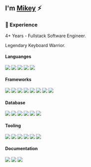 ## I'm [Mikey](https://mikey.software) ⚡


### 💼 Experience
4+ Years - Fullstack Software Engineer.

Legendary Keyboard Warrior.

#### Languanges
<img src="https://img.shields.io/badge/HTML5-E34F26?style=for-the-badge&logo=html5&logoColor=white" /> <!-- HTML5 -->
<img src="https://img.shields.io/badge/CSS3-1572B6?style=for-the-badge&logo=css3&logoColor=white" /> <!-- CSS3 -->
<img src="https://img.shields.io/badge/Sass-CC6699?style=for-the-badge&logo=sass&logoColor=white" /> <!-- Sass -->
<img src="https://img.shields.io/badge/JavaScript-F7DF1E?style=for-the-badge&logo=javascript&logoColor=black" /> <!-- JavaScript -->
<img src="https://img.shields.io/badge/TypeScript-007ACC?style=for-the-badge&logo=typescript&logoColor=white" /> <!-- TypeScript -->

#### Frameworks
<img src="https://img.shields.io/badge/React-20232A?style=for-the-badge&logo=react&logoColor=61DAFB" /> <!-- React -->
<img src="https://img.shields.io/badge/Redux-593D88?style=for-the-badge&logo=redux&logoColor=white" /> <!-- Redux -->
<img src="https://img.shields.io/badge/next.js-000000?style=for-the-badge&logo=nextdotjs&logoColor=white" /> <!-- NextJS -->
<img src="https://img.shields.io/badge/Tailwind_CSS-38B2AC?style=for-the-badge&logo=tailwind-css&logoColor=white" /> <!-- Tailwind CSS -->
<img src="https://img.shields.io/badge/styled--components-DB7093?style=for-the-badge&logo=styled-components&logoColor=white" /> <!-- Styled Components -->
<img src="https://img.shields.io/badge/React_Native-20232A?style=for-the-badge&logo=react&logoColor=61DAFB" /> <!-- React Native -->
<img src="https://img.shields.io/badge/Node.js-339933?style=for-the-badge&logo=nodedotjs&logoColor=white" /> <!-- NodeJS -->
<img src="https://img.shields.io/badge/Express.js-000000?style=for-the-badge&logo=express&logoColor=white" /> <!-- Express -->

#### Database
<img src="https://img.shields.io/badge/PostgreSQL-316192?style=for-the-badge&logo=postgresql&logoColor=white" /> <!-- PostgreSQL -->
<img src="https://img.shields.io/badge/redis-%23DD0031.svg?&style=for-the-badge&logo=redis&logoColor=white" /> <!-- Redis -->
<img src="https://img.shields.io/badge/MongoDB-4EA94B?style=for-the-badge&logo=mongodb&logoColor=white" /> <!-- MongoDB -->
<img src="https://img.shields.io/badge/rabbitmq-%23FF6600.svg?&style=for-the-badge&logo=rabbitmq&logoColor=white" /> <!-- RabbitMQ -->
<img src="https://img.shields.io/badge/Neo4j-018bff?style=for-the-badge&logo=neo4j&logoColor=white" /> <!-- Neo4J -->
<img src="https://img.shields.io/badge/prisma-1B222D?style=for-the-badge&logo=prisma&logoColor=white" /> <!-- Prisma -->

#### Tooling
<img src="https://img.shields.io/badge/Git-F05032?style=for-the-badge&logo=git&logoColor=white" /> <!-- GIT -->
<img src="https://img.shields.io/badge/npm-CB3837?style=for-the-badge&logo=npm&logoColor=white" /> <!-- NPM -->
<img src="https://img.shields.io/badge/Docker-2CA5E0?style=for-the-badge&logo=docker&logoColor=white" /> <!-- Docker -->
<img src="https://img.shields.io/badge/Postman-FF6C37?style=for-the-badge&logo=Postman&logoColor=white" /> <!-- Postman -->
<img src="https://img.shields.io/badge/Cypress-17202C?style=for-the-badge&logo=cypress&logoColor=white" /> <!-- Cypress -->
<img src="https://img.shields.io/badge/Nginx-009639?style=for-the-badge&logo=nginx&logoColor=white" /> <!-- NGINX -->

#### Documentation
<img src="https://img.shields.io/badge/GitBook-7B36ED?style=for-the-badge&logo=gitbook&logoColor=white" /> <!-- GitBook -->
<img src="https://img.shields.io/badge/storybook-FF4785?style=for-the-badge&logo=storybook&logoColor=white" /> <!-- StorybookJS -->
<img src="https://img.shields.io/badge/Swagger-85EA2D?style=for-the-badge&logo=Swagger&logoColor=white" /> <!-- Swagger -->

<!-- ### 💻 Technologies
- Front-end Development: **HTML5, CSS3, Javascript, Sass, React, Redux, NextJS, Vue, Vuex, Nuxt**
- Back-end Development: **NodeJS, Express, MongoDB, Mongoose, PostgreSQL, Sequelize, Redis**
- Mobile Development: **React Native, Apache Cordova, PhoneGap**
- Developement Operations: **Linux, Ubuntu, Nginx, Apache, Digital Ocean**
- Tooling & Scripting: **Python3, Strapi**

### 📬 Find Me  -->
